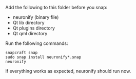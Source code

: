 Add the following to this folder before you snap:

- neuronify (binary file)
- Qt lib directory
- Qt plugins directory
- Qt qml directory

Run the following commands:

    snapcraft snap
    sudo snap install neuronify*.snap
    neuronify

If everything works as expected, neuronify should run now.
